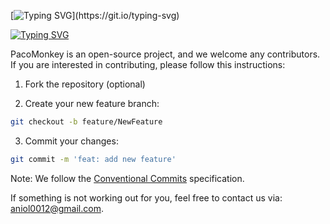 [![Typing SVG](https://readme-typing-svg.herokuapp.com?font=Fira+Code&weight=600&size=30&duration=4000&pause=2000&color=F7F7F7&random=true&width=435&lines=How+to+contribute!)](https://git.io/typing-svg)

[![Typing SVG](https://readme-typing-svg.herokuapp.com?font=Fira+Code&weight=600&duration=2000&color=4E90F7&background=E739FF00&random=true&width=435&lines=It's+easy;It's+simple;It's+helpful)](https://git.io/typing-svg)

PacoMonkey is an open-source project, and we welcome any contributors. If you are interested in contributing, please follow this instructions:

1. Fork the repository (optional)

2. Create your new feature branch: 
```sh
git checkout -b feature/NewFeature
```
3. Commit your changes: 
```sh
git commit -m 'feat: add new feature'
```
Note: We follow the [Conventional Commits](https://www.conventionalcommits.org/en/v1.0.0/) specification.

If something is not working out for you, feel free to contact us via: [aniol0012@gmail.com](mailto:aniol0012@gmail.com).
